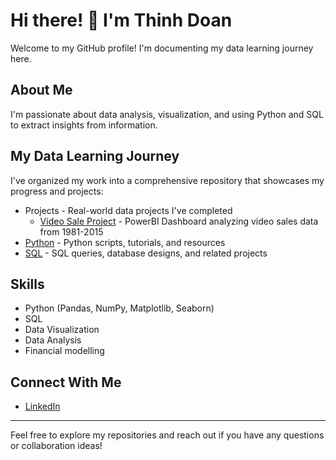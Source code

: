 # Hi there! 👋 I'm Thinh Doan

Welcome to my GitHub profile! I'm documenting my data learning journey here.

## About Me
I'm passionate about data analysis, visualization, and using Python and SQL to extract insights from information.

## My Data Learning Journey
I've organized my work into a comprehensive repository that showcases my progress and projects:


- Projects - Real-world data projects I've completed
  - [Video Sale Project](https://github.com/tdoan123/data-learning-journey/tree/main/Projects/Video_Sale_Project) - PowerBI Dashboard analyzing video sales data from 1981-2015
- [Python](https://github.com/tdoan123/data-learning-journey/tree/main/Python) - Python scripts, tutorials, and resources
- [SQL](https://github.com/tdoan123/data-learning-journey/tree/main/SQL) - SQL queries, database designs, and related projects
  
## Skills 
- Python (Pandas, NumPy, Matplotlib, Seaborn)
- SQL
- Data Visualization
- Data Analysis
- Financial modelling

## Connect With Me
- [LinkedIn](https://www.linkedin.com/in/thinhqd)

---

Feel free to explore my repositories and reach out if you have any questions or collaboration ideas!
